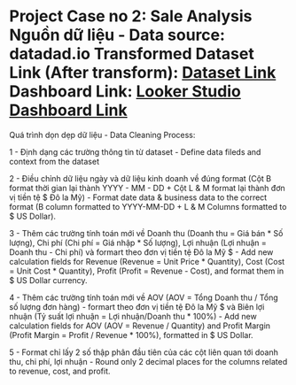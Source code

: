 Project Case no 2: Sale Analysis
Nguồn dữ liệu - Data source: datadad.io
Transformed Dataset Link (After transform): [Dataset Link](https://docs.google.com/spreadsheets/d/1aNPMBCc8HfnI0tA7yR0WR3jT2vYIoLhch4J_iWvUiZA/edit#gid=1956311044)
Dashboard Link: [Looker Studio Dashboard Link](https://lookerstudio.google.com/u/0/reporting/7126c72d-bc91-4c1e-a7ec-739a99b8d745/page/U3qoD) 
===
Quá trình dọn dẹp dữ liệu - Data Cleaning Process:

1 - Định dạng các trường thông tin từ dataset - Define data fileds and context from the dataset 

2 - Điều chỉnh dữ liệu ngày và dữ liệu kinh doanh về đúng format (Cột B format thời gian lại thành YYYY - MM - DD + Cột L & M format lại thành đơn vị tiền tệ $ Đô la Mỹ) - Format date data & business data to the correct format (B column formatted to YYYY-MM-DD + L & M Columns formatted to $ US Dollar).

3 - Thêm các trường tính toán mới về Doanh thu (Doanh thu = Giá bán * Số lượng), Chi phí (Chi phí = Giá nhập * Số lượng), Lợi nhuận (Lợi nhuận = Doanh thu - Chi phí) và formart theo đơn vị tiền tệ Đô la Mỹ $ - Add new calculation fields for Revenue (Revenue = Unit Price * Quantity), Cost (Cost = Unit Cost * Quantity), Profit (Profit = Revenue - Cost), and format them in $ US Dollar currency.

4 - Thêm các trường tính toán mới về AOV (AOV = Tổng Doanh thu / Tổng số lượng đơn hàng) - formart theo đơn vị tiền tệ Đô la Mỹ $ và Biên lợi nhuận (Tỷ suất lợi nhuận = Lợi nhuận/Doanh thu * 100%) - Add new calculation fields for AOV (AOV = Revenue / Quantity) and Profit Margin (Profit Margin = Profit / Revenue * 100%), formatted in $ US Dollar. 

5 - Format chỉ lấy 2 số thập phân đầu tiên của các cột liên quan tới doanh thu, chi phí, lợi nhuận - Round only 2 decimal places for the columns related to revenue, cost, and profit.
